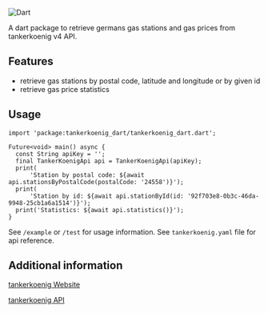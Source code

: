 <!-- 
This README describes the package. If you publish this package to pub.dev,
this README's contents appear on the landing page for your package.

For information about how to write a good package README, see the guide for
[writing package pages](https://dart.dev/guides/libraries/writing-package-pages). 

For general information about developing packages, see the Dart guide for
[creating packages](https://dart.dev/guides/libraries/create-library-packages)
and the Flutter guide for
[developing packages and plugins](https://flutter.dev/developing-packages). 
-->

![Dart](https://img.shields.io/badge/Dart-2.16.1-green)

A dart package to retrieve germans gas stations and gas prices from tankerkoenig v4 API.

## Features

- retrieve gas stations by postal code, latitude and longitude or by given id
- retrieve gas price statistics

## Usage

```
import 'package:tankerkoenig_dart/tankerkoenig_dart.dart';

Future<void> main() async {
  const String apiKey = '';
  final TankerKoenigApi api = TankerKoenigApi(apiKey);
  print(
      'Station by postal code: ${await api.stationsByPostalCode(postalCode: '24558')}');
  print(
      'Station by id: ${await api.stationById(id: '92f703e8-0b3c-46da-9948-25cb1a6a1514')}');
  print('Statistics: ${await api.statistics()}');
}
```

See `/example` or `/test` for usage information.
See `tankerkoenig.yaml` file for api reference.

## Additional information

[tankerkoenig Website](https://creativecommons.tankerkoenig.de)

[tankerkoenig API](https://creativecommons.tankerkoenig.de/swagger/)
